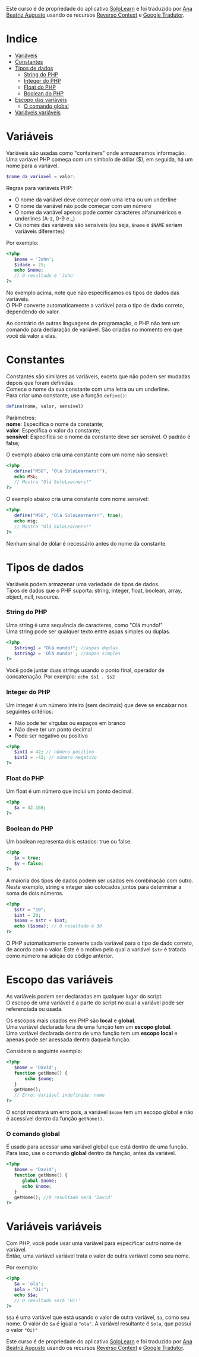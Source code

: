 Este curso é de propriedade do aplicativo [SoloLearn](https://www.google.com/url?q=https://play.google.com/store/apps/details?id%3Dcom.sololearn&sa=D&ust=1576783845736000&usg=AFQjCNGtodbaSu06Z4kEDTksKn0tg7eK-w) e foi traduzido por [Ana Beatriz Augusto](https://www.linkedin.com/in/anabeatrizz/) usando os recursos [Reverso Context](https://context.reverso.net/translation/) e [Google Tradutor](https://translate.google.com.br/?hl=pt-BR).

# Indice
- [Variáveis](#variáveis)
- [Constantes](#constantes)
- [Tipos de dados](#tipos-de-dados)
   - [String do PHP](#string-do-php)
   - [Integer do PHP](#integer-do-php)
   - [Float do PHP](#float-do-php)
   - [Boolean do PHP](#boolean-do-php)
- [Escopo das variáveis](#escopo-das-variáveis)
   - [O comando global](#o-comando-global)
- [Variáveis variáveis](#variáveis-variáveis)

# Variáveis
Variáveis são usadas como "containers" onde armazenamos informação.<br>Uma variável PHP começa com um símbolo de dólar ($), em seguida, há um nome para a variável.
```php
$nome_da_variavel = valor;
```
Regras para variáveis PHP:
* O nome da variável deve começar com uma letra ou um underline
* O nome da variável não pode começar com um número
* O nome da variável apenas pode conter caracteres alfanuméricos e underlines (A-z, 0-9 e _)
* Os nomes das variáveis são sensíveis (ou seja, `$name` e `$NAME` seriam variáveis diferentes)

Por exemplo:
```php
<?php
   $nome = 'John';
   $idade = 25;
   echo $nome;
   // O resultado é 'John'
?>
```
No exemplo acima, note que não especificamos os tipos de dados das variáveis.<br>O PHP converte automaticamente a variável para o tipo de dado correto, dependendo do valor.

Ao contrário de outras linguagens de programação, o PHP não tem um comando para declaração de variável. São criadas no momento em que você dá valor a elas.
# Constantes
Constantes são similares as variáveis, exceto que não podem ser mudadas depois que foram definidas.<br>Comece o nome da sua constante com uma letra ou um underline.<br>Para criar uma constante, use a função `define()`:
```php
define(nome, valor, sensível)
```
Parâmetros:<br>__nome__: Especifica o nome da constante;<br>__valor__: Especifica o valor da constante;<br>__sensível__: Especifica se o nome da constante deve ser sensível. O padrão é false;

O exemplo abaixo cria uma constante com um nome não sensivel:
```php
<?php  
   define("MSG", "Olá SoloLearners!");  
   echo MSG;
   // Mostra "Olá SoloLearners!"  
?>
```
O exemplo abaixo cria uma constante com nome sensivel:
```php
<?php  
   define("MSG", "Olá SoloLearners!", true);  
   echo msg;
   // Mostra "Olá SoloLearners!"  
?>
```
Nenhum sinal de dólar é necessário antes do nome da constante.
# Tipos de dados
Variáveis podem armazenar uma variedade de tipos de dados.<br>Tipos de dados que o PHP suporta: string, integer, float, boolean, array, object, null, resource.
### String do PHP
Uma string é uma sequência de caracteres, como "Olá mundo!"<br>Uma string pode ser qualquer texto entre aspas simples ou duplas.
```php
<?php
   $string1 = "Olá mundo!"; //aspas duplas
   $string2 = 'Olá mundo!'; //aspas simples
?>
```
Você pode juntar duas strings usando o ponto final, operador de concatenação. Por exemplo: `echo $s1 . $s2`
### Integer do PHP
Um integer é um número inteiro (sem decimais) que deve se encaixar nos seguintes critérios:
* Não pode ter vírgulas ou espaços em branco
* Não deve ter um ponto decimal
* Pode ser negativo ou positivo
```php
<?php
   $int1 = 42; // número positivo
   $int2 = -42; // número negativo
?>
```
### Float do PHP
Um float é um número que inclui um ponto decimal.
```php
<?php
   $x = 42.168;
?>
```
### Boolean do PHP
Um boolean representa dois estados: true ou false.
```php
<?php
   $x = true;
   $y = false;
?>
```
A maioria dos tipos de dados podem ser usados em combinação com outro. Neste exemplo, string e integer são colocados juntos para determinar a soma de dois números.
```php
<?php
   $str = "10";
   $int = 20;
   $soma = $str + $int;
   echo ($soma); // O resultado é 30
?>
```
O PHP automaticamente converte cada variável para o tipo de dado
correto, de acordo com o valor. Este é o motivo pelo qual a variável `$str` é tratada como número na adição do código anterior.
# Escopo das variáveis
As variáveis podem ser declaradas em qualquer lugar do script.<br>O escopo de uma variável é a parte do script no qual a variável pode ser referenciada ou usada.

Os escopos mais usados em PHP são __local__ e __global__.<br>Uma variável declarada fora de uma função tem um __escopo global__.<br>Uma variável declarada dentro de uma função tem um __escopo local__ e apenas pode ser acessada dentro daquela função.

Considere o seguinte exemplo:
```php
<?php
   $nome = 'David';
   function getNome() {
       echo $nome;
   }
   getNome();
   // Erro: Variável indefinida: name
?>
```
O script mostrará um erro pois, a variável `$nome` tem um escopo global e não é acessível dentro da função `getNome()`.
### O comando global
É usado para acessar uma variável global que está dentro de uma
função.<br>Para isso, use o comando __global__ dentro da função, antes da variável.
```php
<?php
   $nome = 'David';
   function getNome() {
      global $nome;
      echo $nome;
   }
   getNome(); //O resultado será 'David'
?>
```
# Variáveis variáveis
Com PHP, você pode usar uma variável para especificar outro nome de variável.<br>Então, uma variável variável trata o valor de outra variável como seu nome.

Por exemplo:
```php
<?php
   $a = 'ola';
   $ola = "Oi!";
   echo $$a;
   // O resultado será 'Hi!'
?>
```
`$$a` é uma variável que está usando o valor de outra variável, `$a`, como seu nome. O valor de `$a` é igual a `"ola"`. A variável resultante é `$ola`, que possui o valor `"Oi!"`

Este curso é de propriedade do aplicativo [SoloLearn](https://www.google.com/url?q=https://play.google.com/store/apps/details?id%3Dcom.sololearn&sa=D&ust=1576783845736000&usg=AFQjCNGtodbaSu06Z4kEDTksKn0tg7eK-w) e foi traduzido por [Ana Beatriz Augusto](https://www.linkedin.com/in/anabeatrizz/) usando os recursos [Reverso Context](https://context.reverso.net/translation/) e [Google Tradutor](https://translate.google.com.br/?hl=pt-BR).
